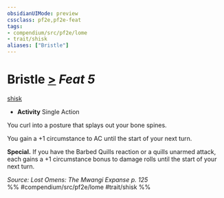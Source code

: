 ```yaml
---
obsidianUIMode: preview
cssclass: pf2e,pf2e-feat
tags:
- compendium/src/pf2e/lome
- trait/shisk
aliases: ["Bristle"]
---
```

# Bristle  [>](rules/core-rulebook/chapter-9-playing-the-game.md#Actions "Single Action") *Feat 5*  
[shisk](rules/traits/shisk-lome.md "Shisk Ancestry & Heritage Trait")  

- **Activity** Single Action

You curl into a posture that splays out your bone spines.

You gain a +1 circumstance to AC until the start of your next turn.

**Special.** If you have the Barbed Quills reaction or a quills unarmed attack, each gains a +1 circumstance bonus to damage rolls until the start of your next turn.

*Source: Lost Omens: The Mwangi Expanse p. 125*  
%% #compendium/src/pf2e/lome #trait/shisk %%
